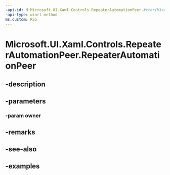 ```yaml
---
-api-id: M:Microsoft.UI.Xaml.Controls.RepeaterAutomationPeer.#ctor(Microsoft.UI.Xaml.Controls.Repeater)
-api-type: winrt method
ms.custom: RS5
---
```


<!-- Method syntax.
public RepeaterAutomationPeer.RepeaterAutomationPeer(Repeater owner)
-->

# Microsoft.UI.Xaml.Controls.RepeaterAutomationPeer.RepeaterAutomationPeer

## -description

## -parameters
### -param owner

## -remarks

## -see-also

## -examples

